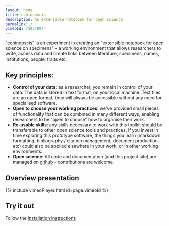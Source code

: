 ```yaml
---
layout: home
title: echinopscis
description: An extensible notebook for open science
permalink: /
vimeoId: 739578974
---
```


"echinopscis" is an experiment in creating an "extensible notebook for open science on specimens" - a working environment that allows researchers to write, access data and create links between literature, specimens, names, institutions, people, traits etc.

## Key principles:

- **Control of your data**: as a researcher, you remain in control of your data. The data is stored in text format, on your local machine. Text files are an open format, they will always be accessible without any need for specialised software.
- **Open to choose your working practices**: we've provided small pieces of functionality that can be combined in many different ways, enabling researchers to be "open to choose" how to organise their work.
- **Re-usable skills**: any skills necessary to work with this toolkit should be transferable to other open science tools and practices. If you invest in time exploring this prototype software, the things you learn (markdown formatting, bibliography / citation management, document production etc) could also be applied elsewhere in your work, or in other working environments.
- **Open science**: All code and documentation (and this project site) are managed on [github](https://github.com/echinopscis) - contributions are welcome.

## Overview presentation

{% include vimeoPlayer.html id=page.vimeoId %}

## Try it out

Follow the [installation instructions](/installation/)

